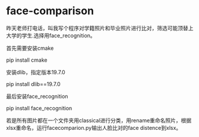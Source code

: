 # face-comparison
昨天老师打电话，叫我写个程序对学籍照片和毕业照片进行比对，筛选可能顶替上大学的学生.选择用face_recognition。

首先需要安装cmake 

pip install cmake

安装dlib，指定版本19.7.0

pip install dlib==19.7.0

最后安装face_recognition

pip install face_recognition

若是所有图片都在一个文件夹用classical进行分类，用rename重命名照片，根据xlsx重命名，运行facecomparion.py输出人脸比对的face distence到xlsx。

